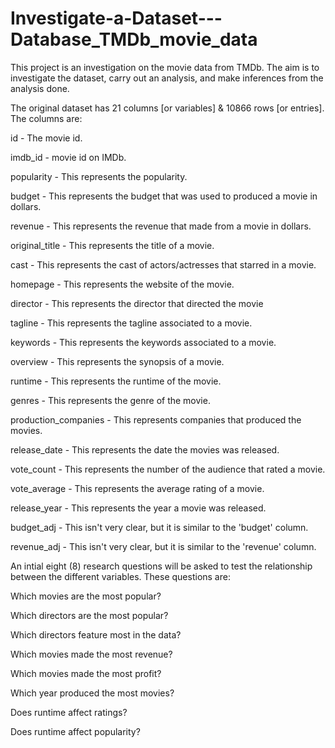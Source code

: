 # Investigate-a-Dataset---Database_TMDb_movie_data

This project is an investigation on the movie data from TMDb. The aim is to investigate the dataset, carry out an analysis, and make inferences from the analysis done.

The original dataset has 21 columns [or variables] & 10866 rows [or entries]. The columns are:

id - The movie id.

imdb_id - movie id on IMDb.

popularity - This represents the popularity.

budget - This represents the budget that was used to produced a movie in dollars.

revenue - This represents the revenue that made from a movie in dollars.

original_title - This represents the title of a movie.

cast - This represents the cast of actors/actresses that starred in a movie.

homepage - This represents the website of the movie.

director - This represents the director that directed the movie

tagline - This represents the tagline associated to a movie.

keywords - This represents the keywords associated to a movie.

overview - This represents the synopsis of a movie.

runtime - This represents the runtime of the movie.

genres - This represents the genre of the movie.

production_companies - This represents companies that produced the movies.

release_date - This represents the date the movies was released.

vote_count - This represents the number of the audience that rated a movie.

vote_average - This represents the average rating of a movie.

release_year - This represents the year a movie was released.

budget_adj - This isn't very clear, but it is similar to the 'budget' column.

revenue_adj - This isn't very clear, but it is similar to the 'revenue' column.

An intial eight (8) research questions will be asked to test the relationship between the different variables. These questions are:

Which movies are the most popular?

Which directors are the most popular?

Which directors feature most in the data?

Which movies made the most revenue?

Which movies made the most profit?

Which year produced the most movies?

Does runtime affect ratings?

Does runtime affect popularity?
